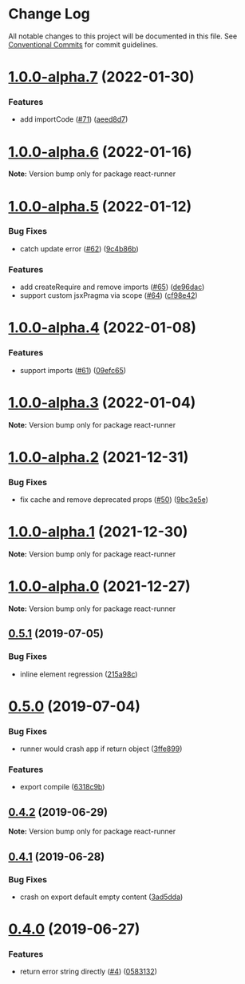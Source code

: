 # Change Log

All notable changes to this project will be documented in this file.
See [Conventional Commits](https://conventionalcommits.org) for commit guidelines.

# [1.0.0-alpha.7](https://github.com/nihgwu/react-runner/compare/react-runner@1.0.0-alpha.6...react-runner@1.0.0-alpha.7) (2022-01-30)

### Features

- add importCode ([#71](https://github.com/nihgwu/react-runner/issues/71)) ([aeed8d7](https://github.com/nihgwu/react-runner/commit/aeed8d78a0126c6af889cec7d57ef5ceed3572ff))

# [1.0.0-alpha.6](https://github.com/nihgwu/react-runner/compare/react-runner@1.0.0-alpha.5...react-runner@1.0.0-alpha.6) (2022-01-16)

**Note:** Version bump only for package react-runner

# [1.0.0-alpha.5](https://github.com/nihgwu/react-runner/compare/react-runner@1.0.0-alpha.4...react-runner@1.0.0-alpha.5) (2022-01-12)

### Bug Fixes

- catch update error ([#62](https://github.com/nihgwu/react-runner/issues/62)) ([9c4b86b](https://github.com/nihgwu/react-runner/commit/9c4b86ba794f19fc18316183c2cb032d971c8bfa))

### Features

- add createRequire and remove imports ([#65](https://github.com/nihgwu/react-runner/issues/65)) ([de96dac](https://github.com/nihgwu/react-runner/commit/de96dac64fa78d443e1ef668c68c3f2b9ee78a6b))
- support custom jsxPragma via scope ([#64](https://github.com/nihgwu/react-runner/issues/64)) ([cf98e42](https://github.com/nihgwu/react-runner/commit/cf98e42baa9a745b3ec4bc074661ba36dbf2bbcf))

# [1.0.0-alpha.4](https://github.com/nihgwu/react-runner/compare/react-runner@1.0.0-alpha.3...react-runner@1.0.0-alpha.4) (2022-01-08)

### Features

- support imports ([#61](https://github.com/nihgwu/react-runner/issues/61)) ([09efc65](https://github.com/nihgwu/react-runner/commit/09efc654f68d4fa127062cc21fdd32e12623dc2b))

# [1.0.0-alpha.3](https://github.com/nihgwu/react-runner/compare/react-runner@1.0.0-alpha.2...react-runner@1.0.0-alpha.3) (2022-01-04)

**Note:** Version bump only for package react-runner

# [1.0.0-alpha.2](https://github.com/nihgwu/react-runner/compare/react-runner@1.0.0-alpha.1...react-runner@1.0.0-alpha.2) (2021-12-31)

### Bug Fixes

- fix cache and remove deprecated props ([#50](https://github.com/nihgwu/react-runner/issues/50)) ([9bc3e5e](https://github.com/nihgwu/react-runner/commit/9bc3e5ef58199bfdbb054d2f10b083a3fde74921))

# [1.0.0-alpha.1](https://github.com/nihgwu/react-runner/compare/react-runner@1.0.0-alpha.0...react-runner@1.0.0-alpha.1) (2021-12-30)

**Note:** Version bump only for package react-runner

# [1.0.0-alpha.0](https://github.com/nihgwu/react-runner/compare/react-runner@0.5.1...react-runner@1.0.0-alpha.0) (2021-12-27)

**Note:** Version bump only for package react-runner

## [0.5.1](https://github.com/nihgwu/react-runner/compare/react-runner@0.5.0...react-runner@0.5.1) (2019-07-05)

### Bug Fixes

- inline element regression ([215a98c](https://github.com/nihgwu/react-runner/commit/215a98c))

# [0.5.0](https://github.com/nihgwu/react-runner/compare/react-runner@0.4.2...react-runner@0.5.0) (2019-07-04)

### Bug Fixes

- runner would crash app if return object ([3ffe899](https://github.com/nihgwu/react-runner/commit/3ffe899))

### Features

- export compile ([6318c9b](https://github.com/nihgwu/react-runner/commit/6318c9b))

## [0.4.2](https://github.com/nihgwu/react-runner/compare/react-runner@0.4.1...react-runner@0.4.2) (2019-06-29)

**Note:** Version bump only for package react-runner

## [0.4.1](https://github.com/nihgwu/react-runner/compare/react-runner@0.4.0...react-runner@0.4.1) (2019-06-28)

### Bug Fixes

- crash on export default empty content ([3ad5dda](https://github.com/nihgwu/react-runner/commit/3ad5dda))

# [0.4.0](https://github.com/nihgwu/react-runner/compare/react-runner@0.3.0...react-runner@0.4.0) (2019-06-27)

### Features

- return error string directly ([#4](https://github.com/nihgwu/react-runner/issues/4)) ([0583132](https://github.com/nihgwu/react-runner/commit/0583132))
